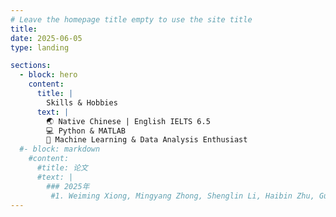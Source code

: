```yaml
---
# Leave the homepage title empty to use the site title
title:
date: 2025-06-05
type: landing

sections:
  - block: hero
    content:
      title: |
        Skills & Hobbies
      text: |
        🌏 Native Chinese | English IELTS 6.5  
        💻 Python & MATLAB  
        🤖 Machine Learning & Data Analysis Enthusiast
  #- block: markdown
    #content:
      #title: 论文
      #text: |
        ### 2025年
         #1. Weiming Xiong, Mingyang Zhong, Shenglin Li, Haibin Zhu, Guojun Huang, Libo Zhang, RUL: Region Uncertainty Learning for Robust Face Recognition\[J\]. *IEEE Transactions on Multimedia*.(中科院一区)
---
```

